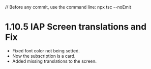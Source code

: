 // Before any commit, use the command line: npx tsc --noEmit

# 1.10.5 IAP Screen translations and Fix

- Fixed font color not being setted.
- Now the subscription is a card.
- Added missing translations to the screen.